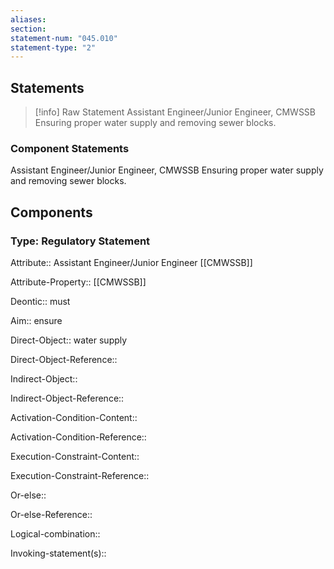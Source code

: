 ```yaml
---
aliases: 
section: 
statement-num: "045.010"
statement-type: "2"
---
```

## Statements 
> [!info] Raw Statement
> Assistant Engineer/Junior Engineer, CMWSSB Ensuring proper water supply and removing sewer blocks.  
> 

### Component Statements
Assistant Engineer/Junior Engineer, CMWSSB Ensuring proper water supply and removing sewer blocks.  
## Components
### Type: Regulatory Statement
Attribute:: Assistant Engineer/Junior Engineer [[CMWSSB]]

Attribute-Property:: [[CMWSSB]]


Deontic:: must


Aim:: ensure


Direct-Object:: water supply 

Direct-Object-Reference:: 


Indirect-Object::

Indirect-Object-Reference:: 


Activation-Condition-Content::

Activation-Condition-Reference:: 


Execution-Constraint-Content::

Execution-Constraint-Reference:: 


Or-else::

Or-else-Reference:: 


Logical-combination::


Invoking-statement(s)::
